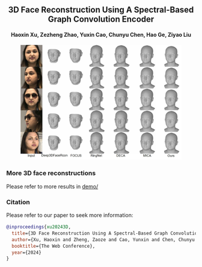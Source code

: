 <h2 align="center"><b>3D Face Reconstruction Using A Spectral-Based Graph Convolution Encoder</b></h2>
<h4 align="center"><b><a target="_blank">Haoxin Xu</a>, <a target="_blank">Zezheng Zhao</a>, <a target="_blank">Yuxin Cao</a>, <a target="_blank">Chunyu Chen</a>, <a target="_blank">Hao Ge</a>, <a target="_blank">Ziyao Liu</a></b></h4>
<p align="center">
  <img src="https://github.com/Haoxin917/3DFace/blob/main/demo/demo.jpg" alt="Image" style="width: 85%;">
</p>

### More 3D face reconstructions
Please refer to more results in [demo/](demo/)

### Citation
Please refer to our paper to seek more information:
```bibtex
@inproceedings{xu20243D,
  title={3D Face Reconstruction Using A Spectral-Based Graph Convolution Encoder},
  author={Xu, Haoxin and Zheng, Zaoze and Cao, Yunxin and Chen, Chunyu and Ge, Hao and Liu, Ziyao},
  booktitle={The Web Conference},
  year={2024}
}
```
